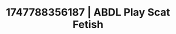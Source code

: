 ---
categories:
- Erotic photography
- Digital erotica realm
- Romantic kink
- Real couple content
- Football-themed kink
image: /assets/images/1747788356187.jpg
layout: post
seo:
  description: Featured content with premium ABDL Play, Scat Fetish. HD images available.
  keywords: ABDL Play, Scat Fetish
  og_image: /assets/images/1747788356187.jpg
  schema_type: VisualArtwork
tags:
- '#1747788356187'
- ABDL Play
- Scat Fetish
title: 1747788356187 | ABDL Play Scat Fetish
---